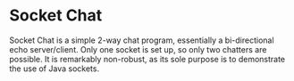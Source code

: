 # Socket Chat

Socket Chat is a simple 2-way chat program, essentially a bi-directional echo
server/client. Only one socket is set up, so only two chatters are possible.
It is remarkably non-robust, as its sole purpose is to demonstrate the use of
Java sockets.
